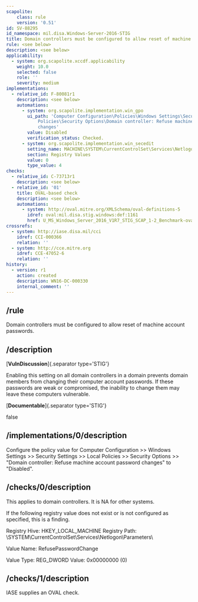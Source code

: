 ```yaml
---
scapolite:
    class: rule
    version: '0.51'
id: SV-88295
id_namespace: mil.disa.Windows-Server-2016-STIG
title: Domain controllers must be configured to allow reset of machine account passwords.
rule: <see below>
description: <see below>
applicability:
  - system: org.scapolite.xccdf.applicability
    weight: 10.0
    selected: false
    role: ''
    severity: medium
implementations:
  - relative_id: F-80081r1
    description: <see below>
    automations:
      - system: org.scapolite.implementation.win_gpo
        ui_path: 'Computer Configuration\Policies\Windows Settings\Security Settings\Local
            Policies\Security Options\Domain controller: Refuse machine account password
            changes'
        value: Disabled
        verification_status: Checked.
      - system: org.scapolite.implementation.win_secedit
        setting_name: MACHINE\SYSTEM\CurrentControlSet\Services\Netlogon\Parameters\RefusePasswordChange
        section: Registry Values
        value: 0
        type_value: 4
checks:
  - relative_id: C-73713r1
    description: <see below>
  - relative_id: '01'
    title: OVAL-based check
    description: <see below>
    automations:
      - system: http://oval.mitre.org/XMLSchema/oval-definitions-5
        idref: oval:mil.disa.stig.windows:def:1161
        href: U_MS_Windows_Server_2016_V1R7_STIG_SCAP_1-2_Benchmark-oval.xml
crossrefs:
  - system: http://iase.disa.mil/cci
    idref: CCI-000366
    relation: ''
  - system: http://cce.mitre.org
    idref: CCE-47052-6
    relation: ''
history:
  - version: r1
    action: created
    description: WN16-DC-000330
    internal_comment: ''
---
```



## /rule

Domain controllers must be configured to allow reset of machine account passwords.

## /description

[**VulnDiscussion**]{.separator type='STIG'}

Enabling this setting on all domain controllers in a domain prevents domain members from changing their computer account passwords. If these passwords are weak or compromised, the inability to change them may leave these computers vulnerable.

[**Documentable**]{.separator type='STIG'}

false

## /implementations/0/description

Configure the policy value for Computer Configuration >> Windows Settings >> Security Settings >> Local Policies >> Security Options >> "Domain controller: Refuse machine account password changes" to "Disabled".

## /checks/0/description

This applies to domain controllers. It is NA for other systems.

If the following registry value does not exist or is not configured as specified, this is a finding.

Registry Hive: HKEY_LOCAL_MACHINE
Registry Path: \SYSTEM\CurrentControlSet\Services\Netlogon\Parameters\

Value Name: RefusePasswordChange

Value Type: REG_DWORD
Value: 0x00000000 (0)

## /checks/1/description

IASE supplies an OVAL check.
